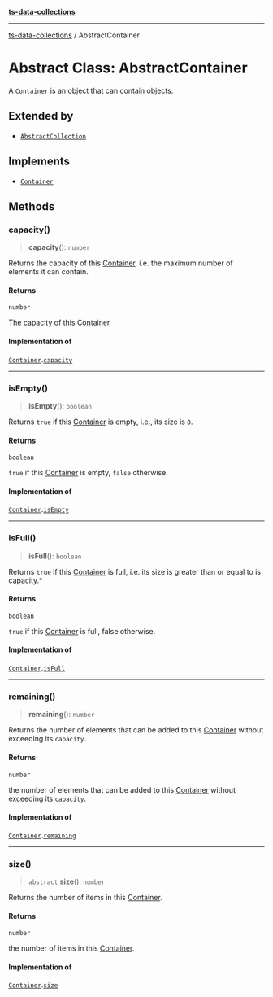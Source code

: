 [**ts-data-collections**](../README.md)

---

[ts-data-collections](../README.md) / AbstractContainer

# Abstract Class: AbstractContainer

A `Container` is an object that can contain objects.

## Extended by

- [`AbstractCollection`](AbstractCollection.md)

## Implements

- [`Container`](../interfaces/Container.md)

## Methods

### capacity()

> **capacity**(): `number`

Returns the capacity of this [Container](../interfaces/Container.md), i.e. the maximum
number of elements it can contain.

#### Returns

`number`

The capacity of this [Container](../interfaces/Container.md)

#### Implementation of

[`Container`](../interfaces/Container.md).[`capacity`](../interfaces/Container.md#capacity)

---

### isEmpty()

> **isEmpty**(): `boolean`

Returns `true` if this [Container](../interfaces/Container.md) is empty, i.e., its size is `0`.

#### Returns

`boolean`

`true` if this [Container](../interfaces/Container.md) is empty, `false` otherwise.

#### Implementation of

[`Container`](../interfaces/Container.md).[`isEmpty`](../interfaces/Container.md#isempty)

---

### isFull()

> **isFull**(): `boolean`

Returns `true` if this [Container](../interfaces/Container.md) is full, i.e. its size is greater than or equal to is capacity.\*

#### Returns

`boolean`

`true` if this [Container](../interfaces/Container.md) is full, false otherwise.

#### Implementation of

[`Container`](../interfaces/Container.md).[`isFull`](../interfaces/Container.md#isfull)

---

### remaining()

> **remaining**(): `number`

Returns the number of elements that can be added to this
[Container](../interfaces/Container.md) without exceeding its `capacity`.

#### Returns

`number`

the number of elements that can be added to this [Container](../interfaces/Container.md) without exceeding its `capacity`.

#### Implementation of

[`Container`](../interfaces/Container.md).[`remaining`](../interfaces/Container.md#remaining)

---

### size()

> `abstract` **size**(): `number`

Returns the number of items in this [Container](../interfaces/Container.md).

#### Returns

`number`

the number of items in this [Container](../interfaces/Container.md).

#### Implementation of

[`Container`](../interfaces/Container.md).[`size`](../interfaces/Container.md#size)
